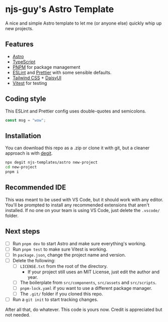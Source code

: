 # njs-guy's Astro Template

A nice and simple Astro template to let me (or anyone else)
quickly whip up new projects.

## Features
- [Astro](https://astro.build/)
- [TypeScript](https://www.typescriptlang.org/)
- [PNPM](https://pnpm.io/) for package management
- [ESLint](https://eslint.org/) and [Prettier](https://prettier.io/)
    with some sensible defaults.
- [Tailwind CSS](https://tailwindcss.com/) + [DaisyUI](https://daisyui.com/)
- [Vitest](https://vitest.dev/) for testing

## Coding style

This ESLint and Prettier config uses double-quotes and semicolons.

```ts
const msg = "wow";
```

## Installation

You can download this repo as a .zip or clone it with git,
but a cleaner approach is with [degit](https://github.com/Rich-Harris/degit).

```bash
npx degit njs-templates/astro new-project
cd new-project
pnpm i
```

## Recommended IDE

This was meant to be used with VS Code, but it should work with any editor.
You'll be prompted to install any recommended extensions that aren't installed.
If no one on your team is using VS Code, just delete the `.vscode/` folder.

## Next steps

- [ ] Run `pnpm dev` to start Astro and make sure everything's working.
- [ ] Run `pnpm test` to make sure Vitest is working.
- [ ] In `package.json`, change the project name and version.
- [ ] Delete the following:
    - [ ] `LICENSE.txt` from the root of the directory.
        - If your project still uses an MIT License, just edit the author and year.
    - [ ] The boilerplate from `src/components`,
`src/assets` and `src/scripts`.
	- [ ] `pnpm-lock.yaml` if you want to use a different package manager.
    - [ ] The `.git/` folder if you cloned this repo.
- [ ] Run a `git init` to start tracking changes.

After all that, do whatever. This code is yours now.
Credit is appreciated but not needed.
